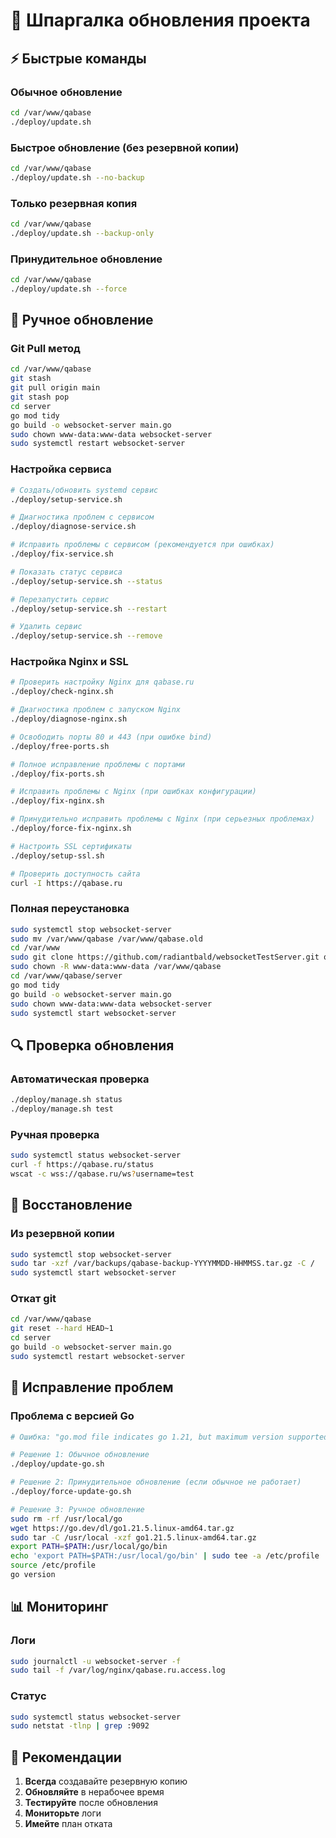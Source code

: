 # 🔄 Шпаргалка обновления проекта

## ⚡ Быстрые команды

### Обычное обновление
```bash
cd /var/www/qabase
./deploy/update.sh
```

### Быстрое обновление (без резервной копии)
```bash
cd /var/www/qabase
./deploy/update.sh --no-backup
```

### Только резервная копия
```bash
cd /var/www/qabase
./deploy/update.sh --backup-only
```

### Принудительное обновление
```bash
cd /var/www/qabase
./deploy/update.sh --force
```

## 🔧 Ручное обновление

### Git Pull метод
```bash
cd /var/www/qabase
git stash
git pull origin main
git stash pop
cd server
go mod tidy
go build -o websocket-server main.go
sudo chown www-data:www-data websocket-server
sudo systemctl restart websocket-server
```

### Настройка сервиса
```bash
# Создать/обновить systemd сервис
./deploy/setup-service.sh

# Диагностика проблем с сервисом
./deploy/diagnose-service.sh

# Исправить проблемы с сервисом (рекомендуется при ошибках)
./deploy/fix-service.sh

# Показать статус сервиса
./deploy/setup-service.sh --status

# Перезапустить сервис
./deploy/setup-service.sh --restart

# Удалить сервис
./deploy/setup-service.sh --remove
```

### Настройка Nginx и SSL
```bash
# Проверить настройку Nginx для qabase.ru
./deploy/check-nginx.sh

# Диагностика проблем с запуском Nginx
./deploy/diagnose-nginx.sh

# Освободить порты 80 и 443 (при ошибке bind)
./deploy/free-ports.sh

# Полное исправление проблемы с портами
./deploy/fix-ports.sh

# Исправить проблемы с Nginx (при ошибках конфигурации)
./deploy/fix-nginx.sh

# Принудительно исправить проблемы с Nginx (при серьезных проблемах)
./deploy/force-fix-nginx.sh

# Настроить SSL сертификаты
./deploy/setup-ssl.sh

# Проверить доступность сайта
curl -I https://qabase.ru
```

### Полная переустановка
```bash
sudo systemctl stop websocket-server
sudo mv /var/www/qabase /var/www/qabase.old
cd /var/www
sudo git clone https://github.com/radiantbald/websocketTestServer.git qabase
sudo chown -R www-data:www-data /var/www/qabase
cd /var/www/qabase/server
go mod tidy
go build -o websocket-server main.go
sudo chown www-data:www-data websocket-server
sudo systemctl start websocket-server
```

## 🔍 Проверка обновления

### Автоматическая проверка
```bash
./deploy/manage.sh status
./deploy/manage.sh test
```

### Ручная проверка
```bash
sudo systemctl status websocket-server
curl -f https://qabase.ru/status
wscat -c wss://qabase.ru/ws?username=test
```

## 🚨 Восстановление

### Из резервной копии
```bash
sudo systemctl stop websocket-server
sudo tar -xzf /var/backups/qabase-backup-YYYYMMDD-HHMMSS.tar.gz -C /
sudo systemctl start websocket-server
```

### Откат git
```bash
cd /var/www/qabase
git reset --hard HEAD~1
cd server
go build -o websocket-server main.go
sudo systemctl restart websocket-server
```

## 🔧 Исправление проблем

### Проблема с версией Go
```bash
# Ошибка: "go.mod file indicates go 1.21, but maximum version supported by tidy is 1.18"

# Решение 1: Обычное обновление
./deploy/update-go.sh

# Решение 2: Принудительное обновление (если обычное не работает)
./deploy/force-update-go.sh

# Решение 3: Ручное обновление
sudo rm -rf /usr/local/go
wget https://go.dev/dl/go1.21.5.linux-amd64.tar.gz
sudo tar -C /usr/local -xzf go1.21.5.linux-amd64.tar.gz
export PATH=$PATH:/usr/local/go/bin
echo 'export PATH=$PATH:/usr/local/go/bin' | sudo tee -a /etc/profile
source /etc/profile
go version
```

## 📊 Мониторинг

### Логи
```bash
sudo journalctl -u websocket-server -f
sudo tail -f /var/log/nginx/qabase.ru.access.log
```

### Статус
```bash
sudo systemctl status websocket-server
sudo netstat -tlnp | grep :9092
```

## 🎯 Рекомендации

1. **Всегда** создавайте резервную копию
2. **Обновляйте** в нерабочее время
3. **Тестируйте** после обновления
4. **Мониторьте** логи
5. **Имейте** план отката
